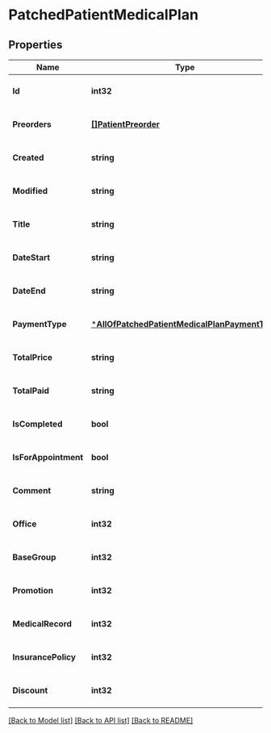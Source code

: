 # PatchedPatientMedicalPlan

## Properties
Name | Type | Description | Notes
------------ | ------------- | ------------- | -------------
**Id** | **int32** |  | [optional] [default to null]
**Preorders** | [**[]PatientPreorder**](PatientPreorder.md) |  | [optional] [default to null]
**Created** | **string** |  | [optional] [default to null]
**Modified** | **string** |  | [optional] [default to null]
**Title** | **string** |  | [optional] [default to null]
**DateStart** | **string** |  | [optional] [default to null]
**DateEnd** | **string** |  | [optional] [default to null]
**PaymentType** | [***AllOfPatchedPatientMedicalPlanPaymentType**](AllOfPatchedPatientMedicalPlanPaymentType.md) |  | [optional] [default to null]
**TotalPrice** | **string** |  | [optional] [default to null]
**TotalPaid** | **string** |  | [optional] [default to null]
**IsCompleted** | **bool** |  | [optional] [default to null]
**IsForAppointment** | **bool** |  | [optional] [default to null]
**Comment** | **string** |  | [optional] [default to null]
**Office** | **int32** |  | [optional] [default to null]
**BaseGroup** | **int32** |  | [optional] [default to null]
**Promotion** | **int32** |  | [optional] [default to null]
**MedicalRecord** | **int32** |  | [optional] [default to null]
**InsurancePolicy** | **int32** |  | [optional] [default to null]
**Discount** | **int32** |  | [optional] [default to null]

[[Back to Model list]](../README.md#documentation-for-models) [[Back to API list]](../README.md#documentation-for-api-endpoints) [[Back to README]](../README.md)

